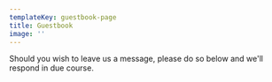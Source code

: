 ```yaml
---
templateKey: guestbook-page
title: Guestbook
image: ''
---
```

Should you wish to leave us a message, please do so below and we'll respond in due course.
